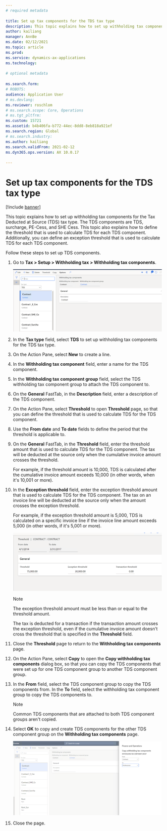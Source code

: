 ```yaml
---
# required metadata

title: Set up tax components for the TDS tax type
description: This topic explains how to set up withholding tax components for the Tax Deducted at Source (TDS) tax type. It also explains how to define the threshold limit that is used to calculate TDS for each TDS component.
author: kailiang
manager: AnnBe
ms.date: 02/12/2021
ms.topic: article
ms.prod: 
ms.service: dynamics-ax-applications
ms.technology: 

# optional metadata

ms.search.form: 
# ROBOTS: 
audience: Application User
# ms.devlang: 
ms.reviewer: roschlom
# ms.search.scope: Core, Operations
# ms.tgt_pltfrm: 
ms.custom: 15721
ms.assetid: b4b406fa-b772-44ec-8dd8-8eb818a921ef
ms.search.region: Global
# ms.search.industry: 
ms.author: kailiang
ms.search.validFrom: 2021-02-12
ms.dyn365.ops.version: AX 10.0.17

---
```

# Set up tax components for the TDS tax type

[!include [banner](../includes/banner.md)]

This topic explains how to set up withholding tax components for the Tax Deducted at Source (TDS) tax type. The TDS components are TDS, surcharge, PE-Cess, and SHE Cess. This topic also explains how to define the threshold that is used to calculate TDS for each TDS component. Additionally, you can define an exception threshold that is used to calculate TDS for each TDS component.

Follow these steps to set up TDS components.

1. Go to **Tax \> Setup \> Withholding tax \> Withholding tax components**.

    [![Withholding tax components page](./media/apac-ind-TDS-9.png)](./media/apac-ind-TDS-9.png)

2. In the **Tax type** field, select **TDS** to set up withholding tax components for the TDS tax type.
3. On the Action Pane, select **New** to create a line.
4. In the **Withholding tax component** field, enter a name for the TDS component.
5. In the **Withholding tax component group** field, select the TDS withholding tax component group to attach the TDS component to.
6. On the **General** FastTab, in the **Description** field, enter a description of  the TDS component.
7. On the Action Pane, select **Threshold** to open **Threshold** page, so that you can define the threshold that is used to calculate TDS for the TDS component.
8. Use the **From date** and **To date** fields to define the period that the threshold is applicable to.
9. On the **General** FastTab, in the **Threshold** field, enter the threshold amount that is used to calculate TDS for the TDS component. The tax will be deducted at the source only when the cumulative invoice amount crosses the threshold.

    For example, if the threshold amount is 10,000, TDS is calculated after the cumulative invoice amount exceeds 10,000 (in other words, when it's 10,001 or more).

10. In the **Exception threshold** field, enter the exception threshold amount that is used to calculate TDS for the TDS component. The tax on an invoice line will be deducted at the source only when the amount crosses the exception threshold.

    For example, if the exception threshold amount is 5,000, TDS is calculated on a specific invoice line if the invoice line amount exceeds 5,000 (in other words, if it's 5,001 or more).

    [![Threshold page](./media/apac-ind-TDS-10.png)](./media/apac-ind-TDS-10.png)

    > [!NOTE]
    > The exception threshold amount must be less than or equal to the threshold amount.
    >
    > The tax is deducted for a transaction if the transaction amount crosses the exception threshold, even if the cumulative invoice amount doesn't cross the threshold that is specified in the **Threshold** field.

11. Close the **Threshold** page to return to the **Withholding tax components** page.
12. On the Action Pane, select **Copy** to open the **Copy withholding tax components** dialog box, so that you can copy the TDS components that were set up for one TDS component group to another TDS component group.
13. In the **From** field, select the TDS component group to copy the TDS components from. In the **To** field, select the withholding tax component group to copy the TDS components to.

    > [!NOTE]
    > Common TDS components that are attached to both TDS component groups aren't copied.

14. Select **OK** to copy and create TDS components for the other TDS component group on the **Withholding tax components** page.

    [![Copy withholding tax components dialog box](./media/apac-ind-TDS-11.png)](./media/apac-ind-TDS-11.png)

15. Close the page.
